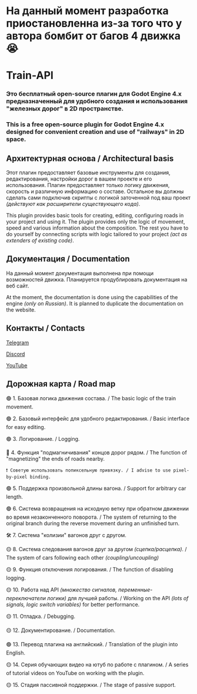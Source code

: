 # На данный момент разработка приостановленна из-за того что у автора бомбит от багов 4 движка 😭

# Train-API

### Это бесплатный open-source плагин для Godot Engine 4.x предназначенный для удобного создания и использования "железных дорог" в 2D пространстве.
### This is a free open-source plugin for Godot Engine 4.x designed for convenient creation and use of "railways" in 2D space.


## Архитектурная основа / Architectural basis
Этот плагин предоставляет базовые инструменты для создания, редактирования, настройки дорог в вашем проекте и его использования. Плагин предоставляет только логику движения, скорость и различную информацию о составе. Остальное вы должны сделать сами подключив скрипты с логикой заточенной под ваш проект *(действуют как расширители существующего кода)*.

This plugin provides basic tools for creating, editing, configuring roads in your project and using it. The plugin provides only the logic of movement, speed and various information about the composition. The rest you have to do yourself by connecting scripts with logic tailored to your project *(act as extenders of existing code)*.


## Документация / Documentation
На данный момент документация выполнена при помощи возможностей движка. Планируется продублировать документация на веб сайт.

At the moment, the documentation is done using the capabilities of the engine *(only on Russian)*. It is planned to duplicate the documentation on the website.


## Контакты / Contacts
[Telegram](https://t.me/sphere_games)

[Discord](https://discord.gg/UnJnGHNbBp)

[YouTube](https://www.youtube.com/@miskler)


## Дорожная карта / Road map
🟢 1. Базовая логика движения состава. / The basic logic of the train movement.

🟢 2. Базовый интерфейс для удобного редактирования. / Basic interface for easy editing.

🟢 3. Логирование. / Logging.

🔴 4. Функция "подмагничивания" концов дорог рядом. / The function of "magnetizing" the ends of roads nearby.

	❗ Советую использовать попиксельную привязку. / I advise to use pixel-by-pixel binding.

🟢 5. Поддержка произвольной длины вагона. / Support for arbitrary car length.

🟢 6. Система возвращения на исходную ветку при обратном движении во время незаконченного поворота. / The system of returning to the original branch during the reverse movement during an unfinished turn.

🛠️ 7. Система "колизии" вагонов друг с другом.

🟡 8. Система следования вагонов друг за другом *(сцепка/расцепка)*. / The system of cars following each other *(coupling/uncoupling)*

🟡 9. Функция отключения логирования. / The function of disabling logging.

🟡 10. Работа над API *(множество сигналов, переменные-переключатели логики)* для лучшей работы. / Working on the API *(lots of signals, logic switch variables)* for better performance.

🟡 11. Отладка. / Debugging.

🟡 12. Документирование. / Documentation.

🟢 13. Перевод плагина на английский. / Translation of the plugin into English.

🟡 14. Серия обучающих видео на ютуб по работе с плагином. / A series of tutorial videos on YouTube on working with the plugin.

🟡 15. Стадия пассивной поддержки. / The stage of passive support.

